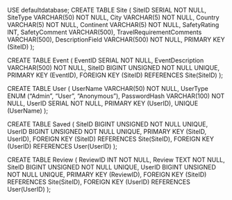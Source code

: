 USE defaultdatabase;
CREATE TABLE Site
(
  SiteID SERIAL NOT NULL,
  SiteType VARCHAR(50) NOT NULL,
  City VARCHAR(5) NOT NULL,
  Country VARCHAR(5) NOT NULL,
  Continent VARCHAR(5) NOT NULL,
  SafetyRating INT,
  SafetyComment VARCHAR(500),
  TravelRequirementComments VARCHAR(500),
  DescriptionField VARCHAR(500) NOT NULL,
  PRIMARY KEY (SiteID)
);

CREATE TABLE Event
(
  EventID SERIAL NOT NULL,
  EventDescription VARCHAR(500) NOT NULL,
  SiteID BIGINT UNSIGNED NOT NULL UNIQUE,
  PRIMARY KEY (EventID),
  FOREIGN KEY (SiteID) REFERENCES Site(SiteID)
);

CREATE TABLE User
(
  UserName VARCHAR(50) NOT NULL,
  UserType ENUM (“Admin”, “User”, “Anonymous”),
  PasswordHash VARCHAR(100) NOT NULL,
  UserID SERIAL NOT NULL,
  PRIMARY KEY (UserID),
  UNIQUE (UserName)
);

CREATE TABLE Saved
(
  SiteID BIGINT UNSIGNED NOT NULL UNIQUE,
  UserID BIGINT UNSIGNED NOT NULL UNIQUE,
  PRIMARY KEY (SiteID, UserID),
  FOREIGN KEY (SiteID) REFERENCES Site(SiteID),
  FOREIGN KEY (UserID) REFERENCES User(UserID)
);


CREATE TABLE Review
(
  ReviewID INT NOT NULL,
  Review TEXT NOT NULL,
  SiteID BIGINT UNSIGNED NOT NULL UNIQUE,
  UserID BIGINT UNSIGNED NOT NULL UNIQUE,
  PRIMARY KEY (ReviewID),
  FOREIGN KEY (SiteID) REFERENCES Site(SiteID),
  FOREIGN KEY (UserID) REFERENCES User(UserID)
);

